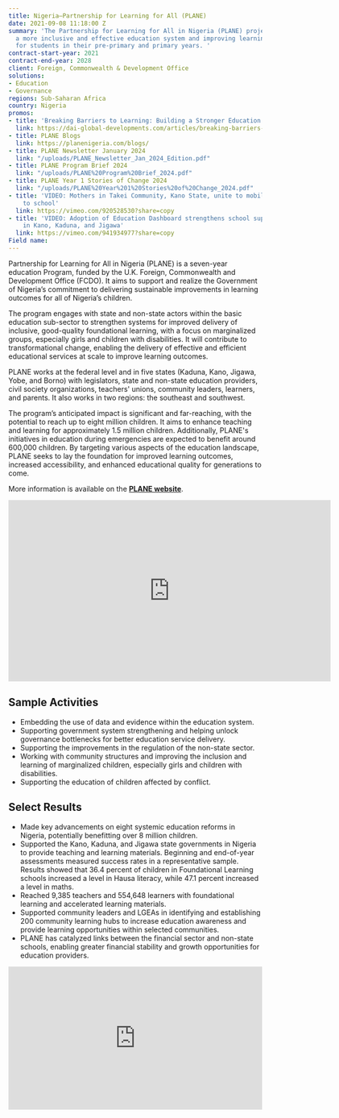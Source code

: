 ```yaml
---
title: Nigeria—Partnership for Learning for All (PLANE)
date: 2021-09-08 11:18:00 Z
summary: 'The Partnership for Learning for All in Nigeria (PLANE) project is delivering
  a more inclusive and effective education system and improving learning outcomes
  for students in their pre-primary and primary years. '
contract-start-year: 2021
contract-end-year: 2028
client: Foreign, Commonwealth & Development Office
solutions:
- Education
- Governance
regions: Sub-Saharan Africa
country: Nigeria
promos:
- title: 'Breaking Barriers to Learning: Building a Stronger Education System in Nigeria'
  link: https://dai-global-developments.com/articles/breaking-barriers-to-learning-building-a-stronger-education-system-in-nigeria/
- title: PLANE Blogs
  link: https://planenigeria.com/blogs/
- title: PLANE Newsletter January 2024
  link: "/uploads/PLANE_Newsletter_Jan_2024_Edition.pdf"
- title: PLANE Program Brief 2024
  link: "/uploads/PLANE%20Program%20Brief_2024.pdf"
- title: PLANE Year 1 Stories of Change 2024
  link: "/uploads/PLANE%20Year%201%20Stories%20of%20Change_2024.pdf"
- title: 'VIDEO: Mothers in Takei Community, Kano State, unite to mobilize children
    to school'
  link: https://vimeo.com/920528530?share=copy
- title: 'VIDEO: Adoption of Education Dashboard strengthens school support visits
    in Kano, Kaduna, and Jigawa'
  link: https://vimeo.com/941934977?share=copy
Field name:
---
```


Partnership for Learning for All in Nigeria (PLANE) is a seven-year education Program, funded by the U.K. Foreign, Commonwealth and Development Office (FCDO). It aims to support and realize the Government of Nigeria’s commitment to delivering sustainable improvements in learning outcomes for all of Nigeria’s children.

The program engages with state and non-state actors within the basic education sub-sector to strengthen systems for improved delivery of inclusive, good-quality foundational learning, with a focus on marginalized groups, especially girls and children with disabilities. It will contribute to transformational change, enabling the delivery of effective and efficient educational services at scale to improve learning outcomes.

PLANE works at the federal level and in five states (Kaduna, Kano, Jigawa, Yobe, and Borno) with legislators, state and non-state education providers, civil society organizations, teachers' unions, community leaders, learners, and parents. It also works in two regions: the southeast and southwest.

The program’s anticipated impact is significant and far-reaching, with the potential to reach up to eight million children. It aims to enhance teaching and learning for approximately 1.5 million children. Additionally, PLANE's initiatives in education during emergencies are expected to benefit around 600,000 children. By targeting various aspects of the education landscape, PLANE seeks to lay the foundation for improved learning outcomes, increased accessibility, and enhanced educational quality for generations to come.

More information is available on the [**PLANE website**](https://planenigeria.com/).

<iframe src="https://player.vimeo.com/video/818737720?h=8b2d47f003" width="640" height="360" frameborder="0" allow="autoplay; fullscreen; picture-in-picture" allowfullscreen></iframe>

## Sample Activities

* Embedding the use of data and evidence within the education system.
* Supporting government system strengthening and helping unlock governance bottlenecks for better education service delivery.
* Supporting the improvements in the regulation of the non-state sector.
* Working with community structures and improving the inclusion and learning of marginalized children, especially girls and children with disabilities.
* Supporting the education of children affected by conflict.

## Select Results

* Made key advancements on eight systemic education reforms in Nigeria, potentially benefitting over 8 million children.
* Supported the Kano, Kaduna, and Jigawa state governments in Nigeria to provide teaching and learning materials. Beginning and end-of-year assessments measured success rates in a representative sample. Results showed that 36.4 percent of children in Foundational Learning schools increased a level in Hausa literacy, while 47.1 percent increased a level in maths.
* Reached 9,385 teachers and 554,648 learners with foundational learning and accelerated learning materials.
* Supported community leaders and LGEAs in identifying and establishing 200 community learning hubs to increase education awareness and provide learning opportunities within selected communities.
* PLANE has catalyzed links between the financial sector and non-state schools, enabling greater financial stability and growth opportunities for education providers.

<div style="padding:56.25% 0 0 0;position:relative;"><iframe src="https://player.vimeo.com/video/1081485871?badge=0&amp;autopause=0&amp;player_id=0&amp;app_id=58479" frameborder="0" allow="autoplay; fullscreen; picture-in-picture; clipboard-write; encrypted-media" style="position:absolute;top:0;left:0;width:100%;height:100%;" title="Zahra Miashanu PLANE"></iframe></div><script src="https://player.vimeo.com/api/player.js"></script>
